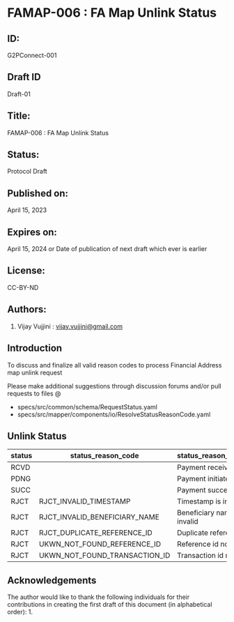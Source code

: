 # FAMAP-006 : FA Map Unlink Status 

## ID: 
G2PConnect-001

## Draft ID
Draft-01

## Title:
FAMAP-006 : FA Map Unlink Status

## Status:
Protocol Draft

## Published on:
April 15, 2023

## Expires on:
April 15, 2024 or Date of publication of next draft which ever is earlier

## License:
CC-BY-ND

## Authors:
1. Vijay Vujjini : vijay.vujjini@gmail.com

## Introduction
To discuss and finalize all valid reason codes to process Financial Address map unlink request

Please make additional suggestions through discussion forums and/or pull requests to files @
  - specs/src/common/schema/RequestStatus.yaml
  - specs/src/mapper/components/io/ResolveStatusReasonCode.yaml
  
## Unlink Status 
| status | status_reason_code | status_reason_message | 
| ------ | ------------------ | --------------------- |
| RCVD   |                    | Payment received      |
| PDNG   |                    | Payment initiated     |
| SUCC   |                    | Payment success       |
| RJCT   | RJCT_INVALID_TIMESTAMP | Timestamp is invalid |
| RJCT   | RJCT_INVALID_BENEFICIARY_NAME | Beneficiary name is invalid |
| RJCT   | RJCT_DUPLICATE_REFERENCE_ID   | Duplicate reference id |
| RJCT   | UKWN_NOT_FOUND_REFERENCE_ID | Reference id not found |
| RJCT   | UKWN_NOT_FOUND_TRANSACTION_ID | Transaction id not found|


## Acknowledgements
  The author would like to thank the following individuals for their contributions in creating the first draft of this document (in alphabetical order):
1. 